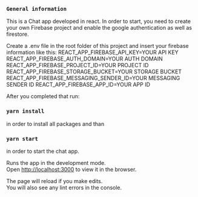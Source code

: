 ### `General information`

This is a Chat app developed in react.
In order to start, you need to create your own Firebase project and enable the google authentication as well as firestore.

Create a .env file in the root folder of this project and insert your firebase information like this:
REACT_APP_FIREBASE_API_KEY=YOUR API KEY
REACT_APP_FIREBASE_AUTH_DOMAIN=YOUR AUTH DOMAIN
REACT_APP_FIREBASE_PROJECT_ID=YOUR PROJECT ID
REACT_APP_FIREBASE_STORAGE_BUCKET=YOUR STORAGE BUCKET
REACT_APP_FIREBASE_MESSAGING_SENDER_ID=YOUR MESSAGING SENDER ID
REACT_APP_FIREBASE_APP_ID=YOUR APP ID

After you completed that run:

### `yarn install`

in order to install all packages and than

### `yarn start`

in order to start the chat app.

Runs the app in the development mode.\
Open [http://localhost:3000](http://localhost:3000) to view it in the browser.

The page will reload if you make edits.\
You will also see any lint errors in the console.
